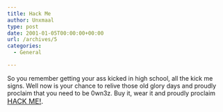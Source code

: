 ```yaml
---
title: Hack Me
author: Unxmaal
type: post
date: 2001-01-05T00:00:00+00:00
url: /archives/5
categories:
  - General

---
```

So you remember getting your ass kicked in high school, all the kick me signs. Well now is your chance to relive those old glory days and proudly proclaim that you need to be 0wn3z. Buy it, wear it and proudly proclaim <font size="3"><a href="http://www.jinxhackwear.com/jinxShirt.asp?productID=21&#038;brand=bx">HACK ME!</a>.</font>